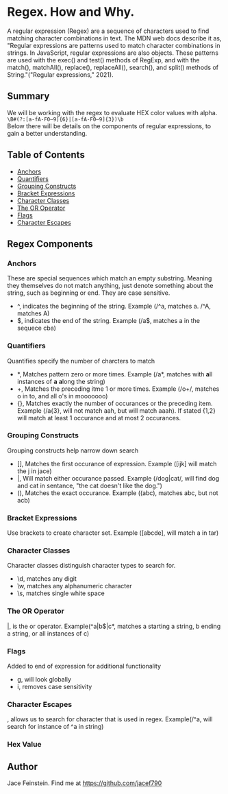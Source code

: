 # Regex. How and Why.

A regular expression (Regex) are a sequence of characters used to find matching character combinations in text. The MDN web docs describe it as, "Regular expressions are patterns used to match character combinations in strings. In JavaScript, regular expressions are also objects. These patterns are used with the exec() and test() methods of RegExp, and with the match(), matchAll(), replace(), replaceAll(), search(), and split() methods of String."("Regular expressions," 2021).

## Summary

We will be working with the regex to evaluate HEX color values with alpha. <br>
`\B#(?:[a-fA-F0–9]{6}|[a-fA-F0–9]{3})\b`<br>
Below there will be details on the components of regular expressions, to gain a better understanding. 

## Table of Contents

- [Anchors](#anchors)
- [Quantifiers](#quantifiers)
- [Grouping Constructs](#grouping-constructs)
- [Bracket Expressions](#bracket-expressions)
- [Character Classes](#character-classes)
- [The OR Operator](#the-or-operator)
- [Flags](#flags)
- [Character Escapes](#character-escapes)

## Regex Components

### Anchors
These are special sequences which match an empty substring. Meaning they themselves do not match anything, just denote something about the string, such as beginning or end. They are case sensitive.
<ul>
    <li>^, indicates the beginning of the string. Example (/^a, matches a. /^A, matches A)</li>
    <li>$, indicates the end of the string. Example (/a$, matches a in the sequece cba)</li>
</ul>

### Quantifiers
Quantifies specify the number of charcters to match
<ul>
    <li>*, Matches pattern zero or more times. Example (/a*, matches with <strong>a</strong>ll instances of <strong>a</strong> <strong>a</strong>long the string) </li>
    <li>+, Matches the preceding itme 1 or more times. Example (/o+/, matches o in to, and all o's in mooooooo)</li>
    <li>{}, Matches exactly the number of occurances or the preceding item. Example (/a{3}, will not match aah, but will match aaah). If stated {1,2} will match at least 1 occurance and at most 2 occurances.</li>
</ul>

### Grouping Constructs
Grouping constructs help narrow down search
<ul>
    <li>[], Matches the first occurance of expression. Example ([ijk] will match the j in jace)</li>
    <li>|, Will match either occurance passed. Example (/dog|cat/, will find dog and cat in sentance, "the cat doesn't like the dog.")</li>
    <li>(), Matches the exact occurance. Example ((abc), matches abc, but not acb)
</ul>

### Bracket Expressions
Use brackets to create character set. Example ([abcde], will match a in tar)

### Character Classes
Character classes distinguish character types to search for.

<ul>
    <li>\d, matches any digit</li>
    <li>\w, matches any alphanumeric character</li>
    <li>\s, matches single white space</li>
</ul>

### The OR Operator
|, is the or operator. Example(^a|b$|c*, matches a starting a string, b ending a string, or all instances of c)


### Flags
Added to end of expression for additional functionality
    <ul>
        <li>g, will look globally</li>
        <li>i, removes case sensitivity</li>
    </ul>


### Character Escapes
\, allows us to search for character that is used in regex. Example(/\^a, will search for instance of ^a in string)


### Hex Value


## Author

Jace Feinstein. Find me at https://github.com/jacef790
